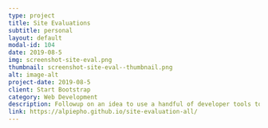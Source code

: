 ```yaml
---
type: project
title: Site Evaluations
subtitle: personal
layout: default
modal-id: 104
date: 2019-08-5
img: screenshot-site-eval.png
thumbnail: screenshot-site-eval--thumbnail.png
alt: image-alt
project-date: 2019-08-5
client: Start Bootstrap
category: Web Development
description: Followup on an idea to use a handful of developer tools to create complementory site evaluation reports.  Good way to learn more about various websites.
link: https://alpiepho.github.io/site-evaluation-all/
---
```

